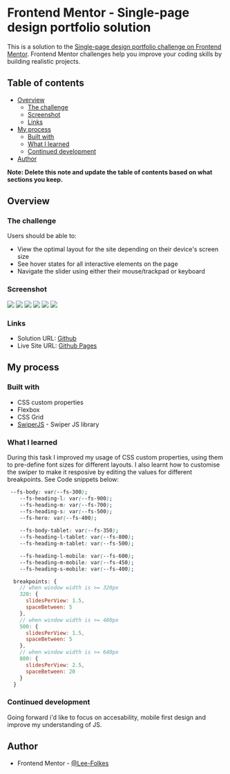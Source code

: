 # Frontend Mentor - Single-page design portfolio solution

This is a solution to the [Single-page design portfolio challenge on Frontend Mentor](https://www.frontendmentor.io/challenges/singlepage-design-portfolio-2MMhyhfKVo). Frontend Mentor challenges help you improve your coding skills by building realistic projects. 

## Table of contents

- [Overview](#overview)
  - [The challenge](#the-challenge)
  - [Screenshot](#screenshot)
  - [Links](#links)
- [My process](#my-process)
  - [Built with](#built-with)
  - [What I learned](#what-i-learned)
  - [Continued development](#continued-development)
- [Author](#author)


**Note: Delete this note and update the table of contents based on what sections you keep.**

## Overview

### The challenge

Users should be able to:

- View the optimal layout for the site depending on their device's screen size
- See hover states for all interactive elements on the page
- Navigate the slider using either their mouse/trackpad or keyboard

### Screenshot

![](./img/SS/Screenshot%201.png)
![](./img/SS/Screenshot%202.png)
![](./img/SS/Screenshot%203.png)
![](./img/SS/Screenshot%204.png)
![](./img/SS/Screenshot%205.png)
![](./img/SS/Screenshot%206.png)


### Links

- Solution URL: [Github](https://github.com/Lee-folkes/Single-Page-Design-Portfolio)
- Live Site URL: [Github Pages](https://lee-folkes.github.io/Single-Page-Design-Portfolio/)

## My process

### Built with

- CSS custom properties
- Flexbox
- CSS Grid
- [SwiperJS](https://swiperjs.com/) - Swiper JS library


### What I learned

During this task I improved my usage of CSS custom properties, using them to pre-define font sizes for different layouts. I also learnt how to customise the swiper to make it resposive by editing the values for different breakpoints. See Code snippets below:

```css
 --fs-body: var(--fs-300);
    --fs-heading-l: var(--fs-900);
    --fs-heading-m: var(--fs-700);
    --fs-heading-s: var(--fs-500);
    --fs-hero: var(--fs-400);
    
    --fs-body-tablet: var(--fs-350);
    --fs-heading-l-tablet: var(--fs-800);
    --fs-heading-m-tablet: var(--fs-500);

    --fs-heading-l-mobile: var(--fs-600);
    --fs-heading-m-mobile: var(--fs-450);
    --fs-heading-s-mobile: var(--fs-400);
```
```js
  breakpoints: {
    // when window width is >= 320px
    320: {
      slidesPerView: 1.5,
      spaceBetween: 5
    },
    // when window width is >= 480px
    500: {
      slidesPerView: 1.5,
      spaceBetween: 5
    },
    // when window width is >= 640px
    880: {
      slidesPerView: 2.5,
      spaceBetween: 20
    }
  }
```


### Continued development

Going forward i'd like to focus on accesability, mobile first design and improve my understanding of JS.


## Author

- Frontend Mentor - [@Lee-Folkes](https://www.frontendmentor.io/profile/Lee-folkes)

